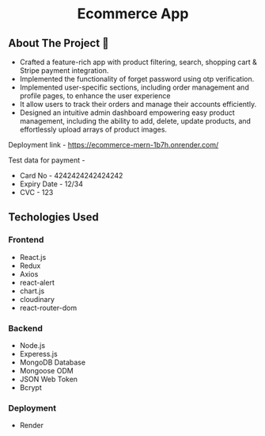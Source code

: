 <h1 align="center"> Ecommerce App </h1>

## About The Project 👀

- Crafted a feature-rich app with product filtering, search, shopping cart & Stripe payment integration.
- Implemented the functionality of forget password using otp verification.
- Implemented user-specific sections, including order management and profile pages, to enhance the user experience
- It allow users to track their orders and manage their accounts efficiently.
- Designed an intuitive admin dashboard empowering easy product management, including the ability to add, delete, update products, and effortlessly upload arrays of product images.


Deployment link - https://ecommerce-mern-1b7h.onrender.com/

Test data for payment -
- Card No - 4242424242424242
- Expiry Date - 12/34
- CVC - 123


## Techologies Used

### Frontend

- React.js
- Redux
- Axios
- react-alert
- chart.js
- cloudinary
- react-router-dom
  

### Backend

- Node.js
- Experess.js
- MongoDB Database
- Mongoose ODM
- JSON Web Token
- Bcrypt

### Deployment

- Render
